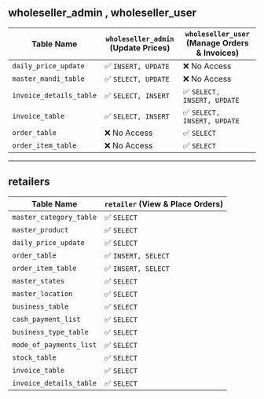 ## wholeseller_admin , wholeseller_user


| Table Name              | `wholeseller_admin` (Update Prices) | `wholeseller_user` (Manage Orders & Invoices) |
|-------------------------|---------------------------------|------------------------------------|
| `daily_price_update`    | ✅ `INSERT, UPDATE` | ❌ No Access |
| `master_mandi_table`    | ✅ `SELECT, UPDATE` | ❌ No Access |
| `invoice_details_table` | ✅ `SELECT, INSERT` | ✅ `SELECT, INSERT, UPDATE` |
| `invoice_table`         | ✅ `SELECT, INSERT` | ✅ `SELECT, INSERT, UPDATE` |
| `order_table`           | ❌ No Access | ✅ `SELECT` |
| `order_item_table`      | ❌ No Access | ✅ `SELECT` |

---

## retailers 

| Table Name                  | `retailer` (View & Place Orders) |
|-----------------------------|--------------------------------|
| `master_category_table`     | ✅ `SELECT` |
| `master_product`            | ✅ `SELECT` |
| `daily_price_update`        | ✅ `SELECT` |
| `order_table`               | ✅ `INSERT, SELECT` |
| `order_item_table`          | ✅ `INSERT, SELECT` |
| `master_states`             | ✅ `SELECT` |
| `master_location`           | ✅ `SELECT` |
| `business_table`            | ✅ `SELECT` |
| `cash_payment_list`         | ✅ `SELECT` |
| `business_type_table`       | ✅ `SELECT` |
| `mode_of_payments_list`     | ✅ `SELECT` |
| `stock_table`               | ✅ `SELECT` |
| `invoice_table`             | ✅ `SELECT` |
| `invoice_details_table`     | ✅ `SELECT` |


